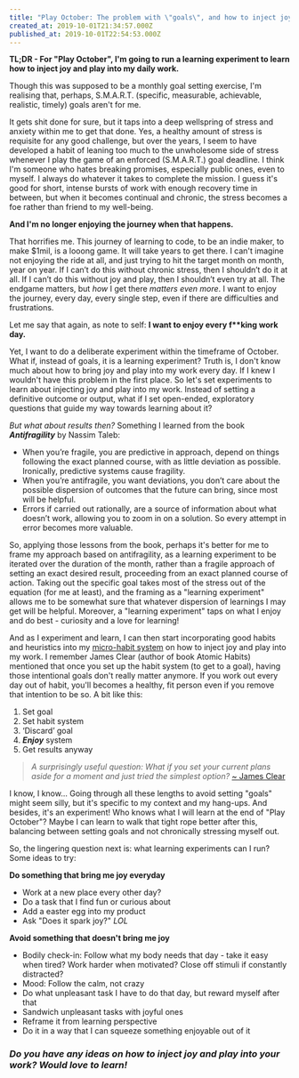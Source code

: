```yaml
---
title: "Play October: The problem with \"goals\", and how to inject joy into work?"
created_at: 2019-10-01T21:34:57.000Z
published_at: 2019-10-01T22:54:53.000Z
---
```

**TL;DR - For "Play October", I'm going to run a learning experiment to learn how to inject joy and play into my daily work.**

  

Though this was supposed to be a monthly goal setting exercise, I'm realising that, perhaps, S.M.A.R.T. (specific, measurable, achievable, realistic, timely) goals aren't for me. 

  

It gets shit done for sure, but it taps into a deep wellspring of stress and anxiety within me to get that done. Yes, a healthy amount of stress is requisite for any good challenge, but over the years, I seem to have developed a habit of leaning too much to the unwholesome side of stress whenever I play the game of an enforced (S.M.A.R.T.) goal deadline. I think I'm someone who hates breaking promises, especially public ones, even to myself. I always do whatever it takes to complete the mission. I guess it's good for short, intense bursts of work with enough recovery time in between, but when it becomes continual and chronic, the stress becomes a foe rather than friend to my well-being.

  

**And I'm no longer enjoying the journey when that happens.** 

  

That horrifies me. This journey of learning to code, to be an indie maker, to make $1mil, is a looong game. It will take years to get there. I can't imagine not enjoying the ride at all, and just trying to hit the target month on month, year on year. If I can’t do this without chronic stress, then I shouldn’t do it at all. If I can’t do this without joy and play, then I shouldn’t even try at all. The endgame matters, but _how_ I get there _matters even more_. I want to enjoy the journey, every day, every single step, even if there are difficulties and frustrations.

  

Let me say that again, as note to self: **I want to enjoy every f\*\*king work day.**

  

Yet, I want to do a deliberate experiment within the timeframe of October. What if, instead of goals, it is a learning experiment? Truth is, I don't know much about how to bring joy and play into my work every day. If I knew I wouldn't have this problem in the first place. So let's set experiments to learn about injecting joy and play into my work. Instead of setting a definitive outcome or output, what if I set open-ended, exploratory questions that guide my way towards learning about it? 

  

_But what about results then?_ Something I learned from the book _**Antifragility**_ by Nassim Taleb: 

*   When you’re fragile, you are predictive in approach, depend on things following the exact planned course, with as little deviation as possible. Ironically, predictive systems cause fragility. 
*   When you’re antifragile, you want deviations, you don’t care about the possible dispersion of outcomes that the future can bring, since most will be helpful.
*   Errors if carried out rationally, are a source of information about what doesn’t work, allowing you to zoom in on a solution. So every attempt in error becomes more valuable.

  

So, applying those lessons from the book, perhaps it's better for me to frame my approach based on antifragility, as a learning experiment to be iterated over the duration of the month, rather than a fragile approach of setting an exact desired result, proceeding from an exact planned course of action. Taking out the specific goal takes most of the stress out of the equation (for me at least), and the framing as a "learning experiment" allows me to be somewhat sure that whatever dispersion of learnings I may get will be helpful. Moreover, a "learning experiment" taps on what I enjoy and do best - curiosity and a love for learning! 

  

And as I experiment and learn, I can then start incorporating good habits and heuristics into my [micro-habit system](https://200wordsaday.com/words/my-daily-micro-habits-program-263985d6e7102e4b35) on how to inject joy and play into my work. I remember James Clear (author of book Atomic Habits) mentioned that once you set up the habit system (to get to a goal), having those intentional goals don't really matter anymore. If you work out every day out of habit, you'll becomes a healthy, fit person even if you remove that intention to be so. A bit like this:

  

1.  Set goal
2.  Set habit system 
3.  ‘Discard’ goal
4.  _**Enjoy**_ system
5.  Get results anyway

  

> _A surprisingly useful question: What if you set your current plans aside for a moment and just tried the simplest option?_ [~ James Clear](https://twitter.com/jamesclear/status/1174306813845659651?s=21)

  

I know, I know... Going through all these lengths to avoid setting "goals" might seem silly, but it's specific to my context and my hang-ups. And besides, it's an experiment! Who knows what I will learn at the end of "Play October"? Maybe I can learn to walk that tight rope better after this, balancing between setting goals and not chronically stressing myself out.

  

So, the lingering question next is: what learning experiments can I run? Some ideas to try:

  

**Do something that bring me joy everyday**

*   Work at a new place every other day?
*   Do a task that I find fun or curious about
*   Add a easter egg into my product
*   Ask "Does it spark joy?" _LOL_

  

**Avoid something that doesn't bring me joy**

*   Bodily check-in: Follow what my body needs that day - take it easy when tired? Work harder when motivated? Close off stimuli if constantly distracted?
*   Mood: Follow the calm, not crazy
*   Do what unpleasant task I have to do that day, but reward myself after that
*   Sandwich unpleasant tasks with joyful ones
*   Reframe it from learning perspective
*   Do it in a way that I can squeeze something enjoyable out of it

  

### _Do you have any ideas on how to inject joy and play into your work? Would love to learn!_
